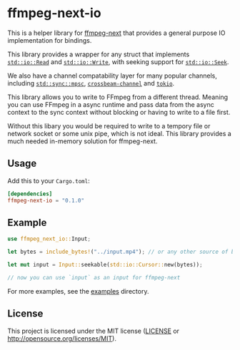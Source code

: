 # ffmpeg-next-io

This is a helper library for [ffmpeg-next](https://crates.io/crates/ffmpeg-next) that provides a general purpose IO implementation for bindings.

This library provides a wrapper for any struct that implements [`std::io::Read`](https://doc.rust-lang.org/std/io/trait.Read.html) and [`std::io::Write`](https://doc.rust-lang.org/std/io/trait.Write.html), with seeking support for [`std::io::Seek`](https://doc.rust-lang.org/std/io/trait.Seek.html).

We also have a channel compatability layer for many popular channels, including [`std::sync::mpsc`](https://doc.rust-lang.org/std/sync/mpsc/index.html), [`crossbeam-channel`](https://crates.io/crates/crossbeam-channel) and [`tokio`](https://crates.io/crates/tokio).

This library allows you to write to FFmpeg from a different thread. Meaning you can use FFmpeg in a async runtime and pass data from the async context to the sync context without blocking or having to write to a file first.

Without this libary you would be required to write to a tempory file or network socket or some unix pipe, which is not ideal. This library provides a much needed in-memory solution for ffmpeg-next.

## Usage

Add this to your `Cargo.toml`:

```toml
[dependencies]
ffmpeg-next-io = "0.1.0"
```

## Example

```rust
use ffmpeg_next_io::Input;

let bytes = include_bytes!("../input.mp4"); // or any other source of bytes

let mut input = Input::seekable(std::io::Cursor::new(bytes));

// now you can use `input` as an input for ffmpeg-next
```

For more examples, see the [examples](./examples) directory.

## License

This project is licensed under the MIT license ([LICENSE](./LICENSE.md) or http://opensource.org/licenses/MIT).
